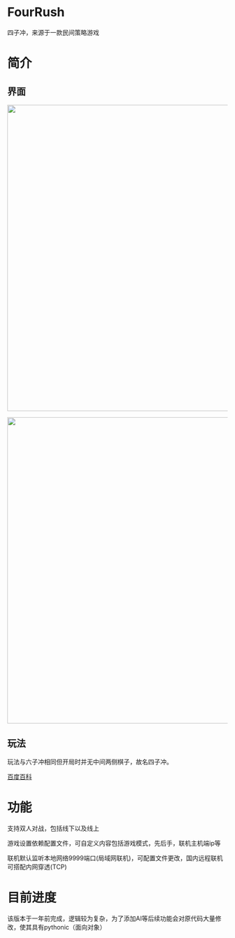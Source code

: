 # FourRush
四子冲，来源于一款民间策略游戏

# 简介
## 界面
<img src="https://user-images.githubusercontent.com/73327649/187668345-5d2edd15-05ef-4979-bb17-bb2bc241f981.png" width="700" /><br/>

<img src="https://user-images.githubusercontent.com/73327649/187669117-afcf89a8-45e5-4b1f-9c3d-9eed844c08cf.gif" width="700" /><br/>


## 玩法


玩法与六子冲相同但开局时并无中间两侧棋子，故名四子冲。

[百度百科](https://baike.baidu.com/item/%E5%85%AD%E5%AD%90%E5%86%B2/5702170?fr=aladdin)


# 功能
支持双人对战，包括线下以及线上

游戏设置依赖配置文件，可自定义内容包括游戏模式，先后手，联机主机端ip等

联机默认监听本地网络9999端口(局域网联机)，可配置文件更改，国内远程联机可搭配内网穿透(TCP)

# 目前进度
该版本于一年前完成，逻辑较为复杂，为了添加AI等后续功能会对原代码大量修改，使其具有pythonic（面向对象）
